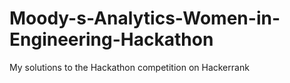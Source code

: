 # Moody-s-Analytics-Women-in-Engineering-Hackathon
My solutions to the Hackathon competition on Hackerrank
